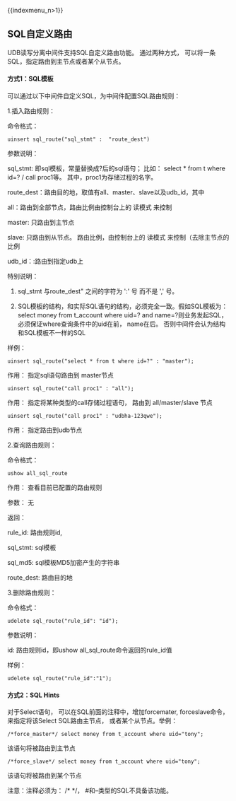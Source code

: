 {{indexmenu_n>1}}

## SQL自定义路由

UDB读写分离中间件支持SQL自定义路由功能。 通过两种方式， 可以将一条SQL，指定路由到主节点或者某个从节点。

#### 方式1：SQL模板

可以通过以下中间件自定义SQL，为中间件配置SQL路由规则：

1.插入路由规则：

命令格式：
```
uinsert sql_route("sql_stmt" :  "route_dest")
```
参数说明：

sql_stmt: 即sql模板，常量替换成?后的sql语句； 比如： select * from t where id=?  / call proc1等。 其中，proc1为存储过程的名字。

route\_dest：路由目的地，取值有all、master、slave以及udb\_id，其中

all：路由到全部节点，路由比例由控制台上的 读模式 来控制

master: 只路由到主节点

slave: 只路由到从节点。 路由比例，由控制台上的 读模式 来控制（去除主节点的比例

udb_id：:路由到指定udb上

特别说明： 

1) sql\_stmt 与route\_dest" 之间的字符为 ':' 号 而不是 ',' 号。

2) SQL模板的结构，和实际SQL语句的结构，必须完全一致。假如SQL模板为：select money from t_account where uid=? and name=?则业务发起SQL， 必须保证where查询条件中的uid在前， name在后。 否则中间件会认为结构和SQL模板不一样的SQL

样例：
```
uinsert sql_route("select * from t where id=?" : "master");  
```
作用：  指定sql语句路由到 master节点  
```
uinsert sql_route("call proc1" : "all"); 
```
作用：  指定将某种类型的call存储过程语句， 路由到 all/master/slave 节点  
```
uinsert sql_route("call proc1" : "udbha-123qwe"); 
```
作用： 指定路由到udb节点

2.查询路由规则：

命令格式：
```
ushow all_sql_route
```
作用： 查看目前已配置的路由规则

参数： 无

返回：

rule_id:  路由规则id,

sql_stmt: sql模板

sql_md5: sql模板MD5加密产生的字符串

route_dest: 路由目的地

3.删除路由规则：

命令格式：
```
udelete sql_route("rule_id": "id");
```
参数说明：

id:  路由规则id，即ushow all_sql_route命令返回的rule_id值

样例：
```
udelete sql_route("rule_id":"1");
```

#### 方式2：SQL Hints

对于Select语句， 可以在SQL前面的注释中，增加forcemater, forceslave命令， 来指定将该Select SQL路由主节点， 或者某个从节点。举例：
```
/*force_master*/ select money from t_account where uid="tony";
```
该语句将被路由到主节点
```
/*force_slave*/ select money from t_account where uid="tony";
```
该语句将被路由到某个节点

注意：注释必须为： /\* \*/， #和–类型的SQL不具备该功能。

